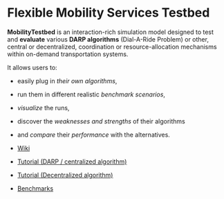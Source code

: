 Flexible Mobility Services Testbed
===============

**MobilityTestbed** is an interaction-rich simulation model designed to test and **evaluate** various **DARP algorithms** (Dial-A-Ride Problem) or other, central or decentralized, coordination or resource-allocation mechanisms within on-demand transportation systems.

It allows users to:
* easily plug in *their own algorithms*, 
* run them in different realistic *benchmark scenarios*, 
* *visualize* the runs,
* discover the *weaknesses and strengths* of their algorithms
* and *compare* their *performance* with the alternatives.

* [Wiki](https://github.com/agents4its/mobilitytestbed/wiki/_pages)
* [Tutorial (DARP / centralized algorithm)](http://goo.gl/0Swwrc) 
* [Tutorial (Decentralized algorithm)](http://goo.gl/RSVadu)
* [Benchmarks](https://github.com/agents4its/mobilitytestbed/wiki/Benchmarks)


